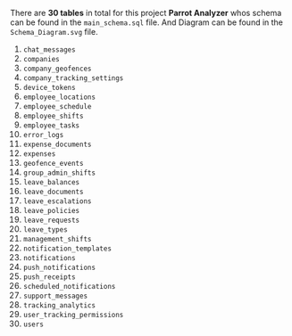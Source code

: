 There are **30 tables** in total for this project **Parrot Analyzer** whos schema can be found in the `main_schema.sql` file. And Diagram can be found in the `Schema_Diagram.svg` file.
1. `chat_messages`
2. `companies`
3. `company_geofences`
4. `company_tracking_settings`
5. `device_tokens`
6. `employee_locations`
7. `employee_schedule`
8. `employee_shifts`
9. `employee_tasks`
10. `error_logs`
11. `expense_documents`
12. `expenses`
13. `geofence_events`
14. `group_admin_shifts`
15. `leave_balances`
16. `leave_documents`
17. `leave_escalations`
18. `leave_policies`
19. `leave_requests`
20. `leave_types`
21. `management_shifts`
22. `notification_templates`
23. `notifications`
24. `push_notifications`
25. `push_receipts`
26. `scheduled_notifications`
27. `support_messages`
28. `tracking_analytics`
29. `user_tracking_permissions`
30. `users`